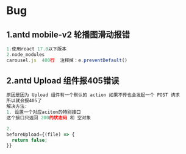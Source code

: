 # Bug

## 1.antd mobile-v2 轮播图滑动报错
```js
1.使用react 17.0以下版本
2.node_modules
carousel.js  400行  注释掉：e.preventDefault()
```

## 2.antd Upload 组件报405错误
```js
原因是因为 Upload 组件有一个默认的 action 如果不传也会发起一个 POST 请求
所以就会报405了
解决方法:
1. 设置一个对应aciton的特别接口
这个接口只返回 200的状态码 和 空对象

2. 
beforeUpload={(file) => {
  return false;
}}
```